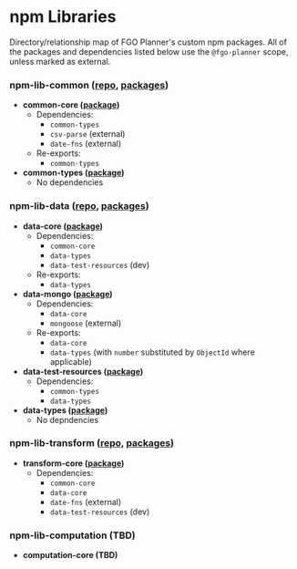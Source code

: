 # npm Libraries
Directory/relationship map of FGO Planner's custom npm packages. All of the packages and dependencies listed below use the `@fgo-planner` scope, unless marked as external.

### npm-lib-common ([repo](https://github.com/fgo-planner/npm-lib-common), [packages](https://github.com/orgs/fgo-planner/packages?repo_name=npm-lib-common))
- **common-core ([package](https://github.com/fgo-planner/npm-lib-common/pkgs/npm/common-utils))**
  - Dependencies:
    - `common-types`
    - `csv-parse` (external)
    - `date-fns` (external)
  - Re-exports:
    - `common-types`
- **common-types ([package](https://github.com/fgo-planner/npm-lib-common/pkgs/npm/common-types))**
  - No dependencies

### npm-lib-data ([repo](https://github.com/fgo-planner/npm-lib-data), [packages](https://github.com/orgs/fgo-planner/packages?repo_name=npm-lib-data))
- **data-core ([package](https://github.com/fgo-planner/npm-lib-data/pkgs/npm/data-core))**
  - Dependencies:
    - `common-core`
    - `data-types`
    - `data-test-resources` (dev)
  - Re-exports:
    - `data-types`
- **data-mongo ([package](https://github.com/fgo-planner/npm-lib-data/pkgs/npm/data-mongo))**
  - Dependencies:
    - `data-core`
    - `mongoose` (external)
  - Re-exports:
    - `data-core`
    - `data-types` (with `number` substituted by `ObjectId` where applicable)
- **data-test-resources ([package](https://github.com/fgo-planner/npm-lib-data/pkgs/npm/data-test-resources))**
  - Dependencies:
    - `common-types`
    - `data-types`
- **data-types ([package](https://github.com/fgo-planner/npm-lib-data/pkgs/npm/data-types))**
  - No depndencies

### npm-lib-transform ([repo](https://github.com/fgo-planner/npm-lib-transform), [packages](https://github.com/orgs/fgo-planner/packages?repo_name=npm-lib-transform))
- **transform-core ([package](https://github.com/fgo-planner/npm-lib-transform/pkgs/npm/transform-core))**
  - Dependencies:
    - `common-core`
    - `data-core`
    - `date-fns` (external)
    - `data-test-resources` (dev)

### npm-lib-computation (TBD)
- **computation-core (TBD)**
